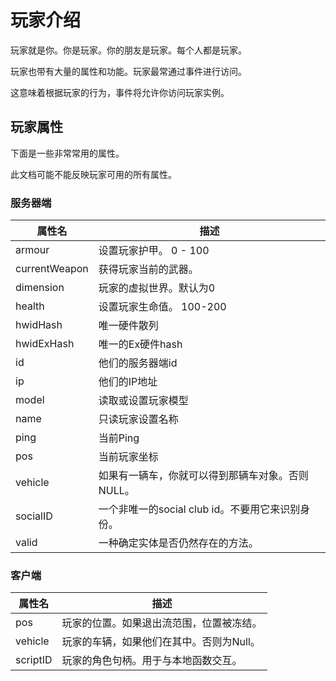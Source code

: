 # 玩家介绍

玩家就是你。你是玩家。你的朋友是玩家。每个人都是玩家。

玩家也带有大量的属性和功能。玩家最常通过事件进行访问。

这意味着根据玩家的行为，事件将允许你访问玩家实例。

## 玩家属性

下面是一些非常常用的属性。

此文档可能不能反映玩家可用的所有属性。

### 服务器端

| 属性名 | 描述                                                               |
| ------------- | ------------------------------------------------------------------------- |
| armour        | 设置玩家护甲。 0 - 100                                                |
| currentWeapon | 获得玩家当前的武器。                                              |
| dimension     | 玩家的虚拟世界。默认为0                                     |
| health        | 设置玩家生命值。 100-200                                              |
| hwidHash      | 唯一硬件散列                                                     |
| hwidExHash    | 唯一的Ex硬件hash                                                  |
| id            | 他们的服务器端id                                                    |
| ip            | 他们的IP地址                                                         |
| model         | 读取或设置玩家模型                                         |
| name          | 只读玩家设置名称                                                  |
| ping          | 当前Ping                                                             |
| pos           | 当前玩家坐标                                                  |
| vehicle       | 如果有一辆车，你就可以得到那辆车对象。否则NULL。   |
| socialID      | 一个非唯一的social club id。不要用它来识别身份。 |
| valid         | 一种确定实体是否仍然存在的方法。                            |

### 客户端

| 属性名 | 描述                                                         |
| ------------- | ------------------------------------------------------------------- |
| pos           | 玩家的位置。如果退出流范围，位置被冻结。 |
| vehicle       | 玩家的车辆，如果他们在其中。否则为Null。         |
| scriptID      | 玩家的角色句柄。用于与本地函数交互。        |
